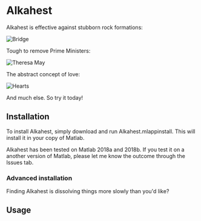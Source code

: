 # Alkahest

Alkahest is effective against stubborn rock formations:

![Bridge](https://raw.githubusercontent.com/Pseudomoaner/Alkahest/master/Graphics/Bridge.gif)

Tough to remove Prime Ministers:

![Theresa May](https://raw.githubusercontent.com/Pseudomoaner/Alkahest/master/Graphics/Theresa.gif)

The abstract concept of love:

![Hearts](https://raw.githubusercontent.com/Pseudomoaner/Alkahest/master/Graphics/Hearts.gif)

And much else. So try it today!

## Installation

To install Alkahest, simply download and run Alkahest.mlappinstall. This will install it in your copy of Matlab. 

Alkahest has been tested on Matlab 2018a and 2018b. If you test it on a another version of Matlab, please let me know the outcome through the Issues tab.

### Advanced installation

Finding Alkahest is dissolving things more slowly than you'd like?

## Usage
